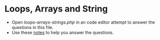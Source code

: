 # Loops, Arrays and String
* Open *loops-arrays-strings.php* in an code editor attempt to answer the questions in this file.
* Use these [notes](https://github.com/CIT2202/loops-arrays-string/blob/master/loops-arrays-strings.md) to help you answer the questions.
